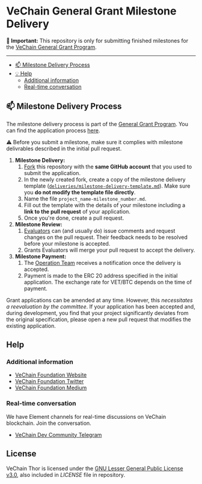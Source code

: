 # VeChain General Grant Milestone Delivery

**:loudspeaker: Important:** This repository is only for submitting finished milestones for the [VeChain General Grant Program](../README.md). 

---

- [:mailbox: Milestone Delivery Process](#mailbox-milestone-delivery-process)
- [:bulb: Help](#bulb-help)
  - [Additional information](#additional-information)
  - [Real-time conversation](#real-time-conversation)

## :mailbox: Milestone Delivery Process

The milestone delivery process is part of the [General Grant Program](../README.md). You can find the application process [here](../README.md#process).  

:warning: Before you submit a milestone, make sure it complies with milestone delivrables described in the initial pull request.

1. **Milestone Delivery:**
   1. [Fork](https://github.com/vechain/Grants-Program/Grant-Milestone-Delivery/fork) this repository with the **same GitHub account** that you used to submit the application.
   2. In the newly created fork, create a copy of the milestone delivery template ([`deliveries/milestone-delivery-template.md`](deliveries/milestone-delivery-template.md)). Make sure you **do not modify the template file directly**.
   3. Name the file `project_name-milestone_number.md`.
   4. Fill out the template with the details of your milestone including a **link to the pull request** of your application.
   5. Once you're done, create a pull request.
2. **Milestone Review:**
   1. [Evaluators](../README.md#vechain-grant-evaluators) can (and usually do) issue comments and request changes on the pull request. Their feedback needs to be resolved before your milestone is accepted.
   2. Grants Evaluators will merge your pull request to accept the delivery.
3. **Milestone Payment:**
   1. The [Operation Team](../README.md#vechain-operation-team) receives a notification once the delivery is accepted.
   2. Payment is made to the ERC 20 address specified in the initial application. The exchange rate for VET/BTC depends on the time of payment.

Grant applications can be amended at any time. However, this _necessitates a reevaluation by the committee_. If your application has been accepted and, during development, you find that your project significantly deviates from the original specification, please open a new pull request that modifies the existing application.

## Help

### Additional information
- [VeChain Foundation Website](https://vechain.org)
- [VeChain Foundation Twitter](https://twitter.com/vechainofficial)
- [VeChain Foundation Medium](https://vechainofficial.medium.com/)

### Real-time conversation

We have Element channels for real-time discussions on VeChain blockchain. Join the conversation.

- [VeChain Dev Community Telegram](https://t.me/VeChainDevCommunity)


## License <!-- omit in toc -->

VeChain Thor is licensed under the
[GNU Lesser General Public License v3.0](https://www.gnu.org/licenses/lgpl-3.0.html), also included
in *LICENSE* file in repository.
